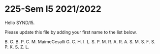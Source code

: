 # 225-Sem I5 2021/2022

Hello SYND/I5.

Please update this file by adding
your first name to the list below.

B. G.
B. P.
C. M.
MaimeCesalli
G. C.
H. I.
L. S.
P. M.
R. A.
R. A.
S. M.
S. F.
S. P.
K. S.
Z. L.
